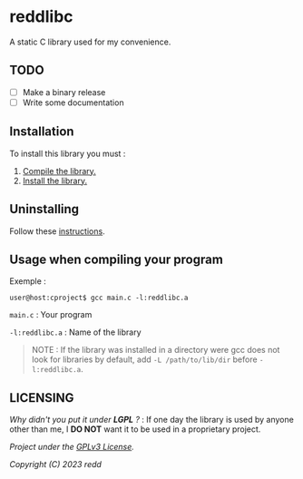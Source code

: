 # reddlibc

A static C library used for my convenience.

## TODO

- [ ] Make a binary release
- [ ] Write some documentation

## Installation
To install this library you must :

1. [Compile the library.](https://github.com/redds-be/reddlibc/wiki/Compiling)
2. [Install the library.](https://github.com/redds-be/reddlibc/wiki/Installing)

## Uninstalling
Follow these [instructions](https://github.com/redds-be/reddlibc/wiki/Uninstalling).

## Usage when compiling your program

Exemple :

```console
user@host:cproject$ gcc main.c -l:reddlibc.a
```

`main.c` : Your program

`-l:reddlibc.a` : Name of the library

> NOTE : If the library was installed in a directory were gcc does not look for libraries by default, add `-L /path/to/lib/dir` before `-l:reddlibc.a`.

## LICENSING

*Why didn't you put it under **LGPL** ?* : If one day the library is used by anyone other than me, I **DO NOT** want it to be used in a proprietary project.

*Project under the [GPLv3 License](https://www.gnu.org/licenses/gpl-3.0.html).*

*Copyright (C) 2023 redd*